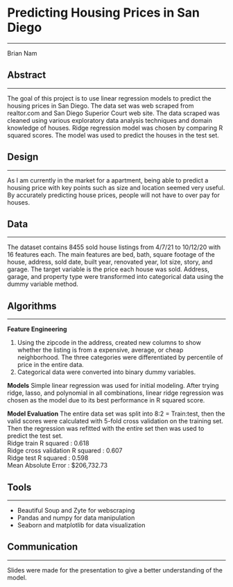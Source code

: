 # Predicting Housing Prices in San Diego

---

Brian Nam

## Abstract

---

The goal of this project is to use linear regression models to predict the housing prices in San Diego. The data set was web scraped from realtor.com and San Diego Superior Court web site. The data scraped was cleaned using various exploratory data analysis techniques and domain knowledge of houses. Ridge regression model was chosen by comparing R squared scores. The model was used to predict the houses in the test set.

## Design

---

As I am currently in the market for a apartment, being able to predict a housing price with key points such as size and location seemed very useful. By accurately predicting house prices, people will not have to over pay for  houses.

## Data

---

The dataset contains 8455 sold house listings from 4/7/21 to 10/12/20 with 16 features each. The main features are bed, bath, square footage of the house, address, sold date, built year, renovated year, lot size, story, and garage. The target variable is the price each house was sold. Address, garage, and property type were transformed into categorical data using the dummy variable method.

## Algorithms

---

**Feature Engineering**
1. Using the zipcode in the address, created new columns to show whether the listing is from a expensive, average, or cheap neighborhood. The three categories were differentiated by percentile of price in the entire data.
2. Categorical data were converted into binary dummy variables.  

**Models**
Simple linear regression was used for initial modeling. After trying ridge, lasso, and polynomial in all combinations, linear ridge regression was chosen as the model due to its best performance in R squared score.

**Model Evaluation**
The entire data set was split into 8:2 = Train:test, then the valid scores were calculated with 5-fold cross validation on the training set. Then the regression was refitted with the entire set then was used to predict the test set.  
Ridge train R squared : 0.618  
Ridge cross validation R squared : 0.607  
Ridge test R squared : 0.598  
Mean Absolute Error : $206,732.73  

## Tools

---

* Beautiful Soup and Zyte for webscraping
* Pandas and numpy for data manipulation
* Seaborn and matplotlib for data visualization

## Communication

---

Slides were made for the presentation to give a better understanding of the model.